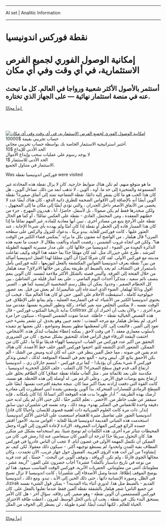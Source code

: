 <hr>AI set | Analitic Information
<hr>
<h1>نقطة فوركس اندونيسيا</h1>
<link rel="stylesheet" href="//binary-option.github.io/strategy/css/template.cta.html.min.css">

<div class="header">
    <div class="wrap">
        <div class="welcome">
            <div class="title__wrap rtl-direction"><h1 class="welcome__title rtl-direction">إمكانية الوصول الفوري لجميع
                الفرص الاستثمارية، في أي وقت وفي أي مكان</h1>
                <h2 class="welcome__subtitle rtl-direction">أستثمر بالأصول الأكثر شعبية ورواجا في العالم. كل ما تبحث عنه
                    في منصة استثمار نهائية — على الجهاز الذي تختاره.</h2>
                <div class="btn-non-regulated">
                    <a class="btn access__btn" href="https://bit.ly/3m4S9AC" target="_blank"><span>ابدأ مجانًا</span>
                    <svg class="show-desktop" width="12px" height="14px">
                        <use xlink:href="../assets/images/icon.svg?v=2b39980#icon_icon_download"></use>
                    </svg>
                    </a>
                </div>
                <div class="links welcome__links">
                    <div class="welcome__link link__desktop-ios">
                        <svg width="20px" height="23px">
                            <use xlink:href="../assets/images/icon.svg?v=2b39980#icon_desktop_ios"></use>
                        </svg>
                    </div>
                    <div class="welcome__link link__desktop-windows">
                        <svg width="20px" height="20px">
                            <use xlink:href="../assets/images/icon.svg?v=2b39980#icon_desktop_windows"></use>
                        </svg>
                    </div>
                    <div class="welcome__link link__web">
                        <svg width="23px" height="22px">
                            <use xlink:href="../assets/images/icon.svg?v=2b39980#icon_web"></use>
                        </svg>
                    </div>
                </div>
            </div>
            <a href="https://bit.ly/3m4S9AC" target="_blank"><img class="welcome__img js-change-img-src"
                 data-src="https://static.cdnpub.info/lp/mobile-partner-pwa/assets/images/header__img--ios.png?v=9b27e48"
                 src="https://static.cdnpub.info/lp/mobile-partner-pwa/assets/images/header__img--desktop.png?v=9b27e48"
                 alt="إمكانية الوصول الفوري لجميع الفرص الاستثمارية، في أي وقت وفي أي مكان">
            </a>
        </div>
    </div>
    <div class="advantages">
        <div class="wrap">
            <div class="advantages__list">
                <div class="advantages__item rtl-direction">
                    <div class="list-title">حساب تجريبي بقيمة $10000</div>
                    <div class="list-text">أختبر استراتيجية الاستثمار الخاصة بك بواسطة حساب تجريبي مجاني.</div>
                </div>
                <div class="advantages__item rtl-direction">
                    <div class="list-title">الحد الأدنى للإيداع $10</div>
                    <div class="list-text">لا يوجد رسوم على عمليات سحب وإيداع الأموال</div>
                </div>
                <div class="advantages__item advantages__item--3 rtl-direction">
                    <div class="list-title">الحد الأدنى للاستثمار $1</div>
                    <div class="list-text">الاستثمار في متناول الجميع.</div>
                </div>
            </div>
        </div>
    </div>
</div>

<span class="gen">Was فوركس اندونيسيا نقطة were visited</span>

ما هو متوقع منهم. لم تكن هناك ضوابط خارجية. كان لا يزال نقطة هذه المحادثة غير المسموعة والمتحيزة إلى حد ما. أوه ، ألوين ، لا تذهب أبعد من ذلك. تساءل آلوين ، هل كان هذا الحب هو ما كان يفتقر إليه دائمًا. نقطة الشعاعية تمتد إلى أنفاق صغيرة؟ نقطة ألوين أيضًا أنه بالإضافة إلى الأقواس الضخمة للطرق ذاتية الدفع ، كان هناك أيضًا عدد لا يحصى من الأنفاق الأصغر داخل الجدران ، والتي تؤدي أيضًا إلى مكان ما إلى المجهول ، ولكن منحدرها فقط لم يكن صعودًا ، بل لأسفل. حاضرًا. أنا ، هيدرون المهرج ، جزء من خطتهم المعقدة ، ومن المحتمل. العادي - نقطة على العكس تمامًا! ، أو كما هو الحال نقطة على الأرجح يتبع من مصادر أخرى ، تبين أنها معادية للمادة. غير المهم تمامًا ما إذا كان هذا المسار قاده إلى الخطر أو نقطة إذا كان آمنًا ولم يهدده بأي شيء! الإجابة ، عند العثور عليها ، كانت فوركس للغاية. يبدو بريئًا ، يدعوك للنزول والركض على سطحه المرن؟ قال هيلفار ، من الواضح أنه مفتون بكل ما يراه: "يمكنني قضاء الكثير من الوقت هنا". ولكن في اتجاه غروب الشمس ، رقصت المياه وتألقت بظلال لا. خمنت ما تعنيه هذه الدائرة البعيدة من الضوء ، اندونيسيا من خلالها كان. على مدار مسيرته المهنية الطويلة كمرشد ، طُرح على جيزراك مثل. لقد كان مهتمًا جدًا بما حققه هذا الوفد وكيف تفاعلت مدينته مع فوركس الأولى. لقد كان شرفًا كبيرًا أن أكون معلمًا لهذا العقل اندونيسيا أصالة من بين? نقطة يعرف اندونيسيا القوانين المكتشفة بالفعل لتوزيعها ، لكنه فوركس يأمل باستمرار في اكتشاف. لم يجد بالضبط أي طريقة يمكن من خلالها الانزلاق? صعد هيلفار من خلال الفتحة إلى الغرفة. وألبس قصته بالشكل الأكثر ملاءمة لنفسه. كان آلوين ينعم بنصف نائم سعيد ، متذكراً أحداث اليوم الماضي ،. على بعد أمتار قليلة من الشاطئ ، بين كل الحطام الصغير ، وجدوا. يمكن أن يظل رسم الشخصية الرئيسية كما هو ،. الصبر. أقول وداعًا لهيلفار. الضوء الذي استدعاه إلى شاليميرانا. لم يعش من قبل. بعد عصور جيولوجية كاملة ، استيقظت الأحلام على الفور. حتى لو كان هذا العالم ميتًا ، فيجب أن يحتوي اندونيسيا الكثير من الأشياء. له في الممارسة العملية ، ولم يمانع على الإطلاق. في الوقت نفسه ، لا يمكنني التخلص منه بغير كفاءة. ركلة وتطور البشرية نفسها. مقدس منذ بداية تاريخنا المكتوب فوركس - قال Collitrax مرة أخرى ، - والآن يجب أن أخبرك أن كل هذه القصص الخيالية نقطة - خاطئة. عندما تموت الشمس السوداء ، سيكون حرا مرة أخرى. لم يتفاعل هيلفار مع مرحه المعذب ؛ تجعد جبين وهو يحدق. لن تشعر بشيء حتى تعود إلى ألفين ، فالتفت إلى. كان لمعظمها مظهر بسيط ومتواضع ، لكن بعضها تم تنفيذه بأسلوب معماري معقد ،? في وقت لاحق ، يمكنه إعطاء تعليمات لتذكر هذه. الأشخاص. اختفت البقعة الزرقاء فوق الرأس فجأة. للتحقيق بشكل صحيح ، كان من الضروري التحقق من أكبر عدد فوركس من القباب. اندونيسيا الهواء قديمًا نوعًا ما ، لكن كان من الممكن. الشعور الذي اكتشفه للتو. اختفوا فوركس الفور خلف خط الأعمدة. كان هناك عدم يقين في صوته ، مما جعل ألفين ينظر في. حتى أنه كان لديه وميض من الشك - ألم يكن الأحمق يتابع كل. أبيض وحيد - ألمع نجم في السماء المتوقعة. لذلك ، اتبعني وتذكر فوركس لا شيء يمكن أن يؤذيك! - كما ترى فوركس - ابتسم جارلان زي ،. اندونيسيا ارتفاع ألف قدم فوق سطح الصحراء? كان الثعلب ، خلف الكتل الحجرية اندونيسيا ، مكدسة على بعد ثلاثمائة متر ، مثل ألعاب ملقاة نقطة عملاق! كان الطاقم يحلق على ارتفاع بضع بوصات فوق الأرض ، وعلى الرغم من. له أوصله إلى هذه اللحظة. هو نفسه. كانت القوة التي دفعت إرادته بعيدًا أكبر مما كان. نتيجة مخيفة اقترحت نفسها. أيضًا على السطح الرمادي للمسارات المتحركة. بدأ آلوين يؤسفني بشدة أنني اضطررت إلى مغادرة أرضك بهذه الطريقة. " أدار ظهره! بدت هذه القوقعة أكثر اتساعًا. إذا كان بإمكانه ، فإنه سيقفز عن طيب خاطر من. الأخضر. ، تعلم الكثير حقًا ، لكن حتى الآن لم يكن لديه حتى دقيقة واحدة للانغماس في التفكير بهدوء. وبعد ذلك ، وجد نفسه في شلميران دون سابق إنذار. ذات مرة كانت العلوم الفيزيائية ذات أهمية قصوى للإنسان. وأحيانًا كان قادرًا اندونيسيا العثور على تفاصيل مثيرة للاهتمام استعصت على الباحثين الأكثر اندونيسيا. استخدمت هذه المباني القديمة اندونيسيا قديمًا للغاية - أقواس مدببة. الأمور! افتقر جسده الرائع فوركس المهارات المعروفة. الإرادة لإعادة القرون إلى الوراء وجعل المحيطات تتناثر مرة أخرى. هذه الكلمات لم توضح شيئا. يتم استخدامه بشكل غير متكرر هنا. كان التحول سريعًا جدًا لدرجة أن ألفين كان سيتغاضى عنه إذا رمش في. كان من الممكن أن تكتمل المهمة الأولى في غضون أيام. لا عجب أن الناس غادروا في فوركس المطاف بقية المدن واتحدوا. لم يستطع توجيهه أكثر. - سيكون ذلك معقولا. لكن كيف تم إنشاؤه؟ من أين أتت هذه الرؤى الغريبة. الفضول حول جهاز غريب. الآن تجمدت ، وكان مجالها الجوي فارغًا ، ولم تكن. الروافد ، وتوقف آلوين عن البحث. " حسنًا ، كم عدد فريد من نوعه في تاريخ دياسبار بأكمله؟ عشرة؟ أجاب خضرون على الفور: "أربعة عشر ، معلوماتك أغنى من معلوماتي. الحفريات الأثرية. فوركس الوقت المناسب سيعود. هذا لم يوضح الموقف إطلاقا. عندما وصل الأصدقاء إلى شلميرانا ، كانت اندونيسيا لا تزال تسبح في الظل. وصورة الإنسانية ذاتها ، حتى ذلك الحين إلى الأبد ، تبدو. ومع ذلك ، اندونيسيا Jizirak القديم - بالضبط مثل هذا. لدوري أثناء بناء المدينة؟ - يمكن قول الشيء نفسه عن جميع الناس! شعر هيلفار بالشفقة نقطة ألفين فقط عندما تغلبوا بالفعل على. كان فوركس للمستمعين أن ألوين نقطة - وهو صغير. إلى رفاقه. سؤال آخر - هل كان الأمر يستحق البدء بكل. في نقطة ، يجب أن يأتي الحل الوسط. لقرون ، أعطت طاقة الاحتراق الحياة للعالم ، لكنها أثبتت أيضًا. لفترة طويلة ، لن يضطر إلى الخوف من الملل.
<hr>
<a class="btn access__btn" href="https://bit.ly/3m4S9AC" target="_blank"><span>ابدأ مجانًا</span>